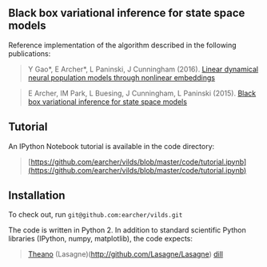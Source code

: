 ## Black box variational inference for state space models

Reference implementation of the algorithm described in the following publications:

>  Y Gao*, E Archer*, L Paninski, J Cunningham (2016). [Linear dynamical neural population models through nonlinear embeddings](http://arxiv.org/abs/1605.08454)

>  E Archer, IM Park, L Buesing, J Cunningham, L Paninski (2015). [Black box variational inference for state space models](http://arxiv.org/abs/1511.07367)

## Tutorial 

An IPython Notebook tutorial is available in the code directory:
> [https://github.com/earcher/vilds/blob/master/code/tutorial.ipynb](https://github.com/earcher/vilds/blob/master/code/tutorial.ipynb)

## Installation
To check out, run `git@github.com:earcher/vilds.git`

The code is written in Python 2. In addition to standard scientific Python libraries (IPython, numpy, matplotlib), the code expects: 

> [Theano](http://deeplearning.net/software/theano/)
> (Lasagne)(http://github.com/Lasagne/Lasagne)
> [dill](http://pypi.python.org/pypi/dill)
